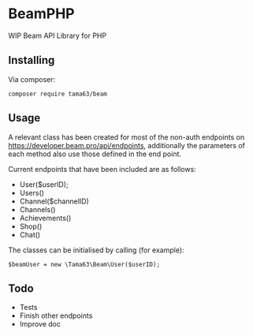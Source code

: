 # BeamPHP
WIP Beam API Library for PHP

## Installing
Via composer: 

`composer require tama63/beam`

## Usage
A relevant class has been created for most of the non-auth endpoints on https://developer.beam.pro/api/endpoints, additionally the parameters of each method also use those defined in the end point. 

Current endpoints that have been included are as follows:
* User($userID);
* Users()
* Channel($channelID)
* Channels()
* Achievements()
* Shop()
* Chat()

The classes can be initialised by calling (for example):

`$beamUser = new \Tama63\Beam\User($userID);`

## Todo
* Tests
* Finish other endpoints
* Improve doc
